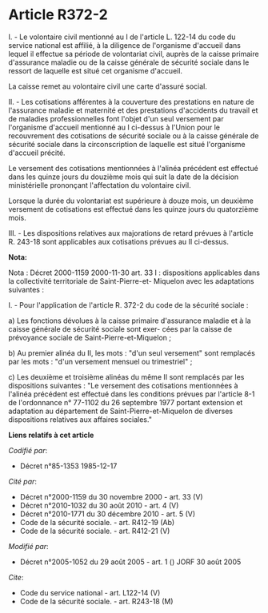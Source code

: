 # Article R372-2

I. - Le volontaire civil mentionné au I de l'article L. 122-14 du code du service national est affilié, à la diligence de
l'organisme d'accueil dans lequel il effectue sa période de volontariat civil, auprès de la caisse primaire d'assurance
maladie ou de la caisse générale de sécurité sociale dans le ressort de laquelle est situé cet organisme d'accueil.

La caisse remet au volontaire civil une carte d'assuré social.

II. - Les cotisations afférentes à la couverture des prestations en nature de l'assurance maladie et maternité et des
prestations d'accidents du travail et de maladies professionnelles font l'objet d'un seul versement par l'organisme d'accueil
mentionné au I ci-dessus à l'Union pour le recouvrement des cotisations de sécurité sociale ou à la caisse générale de
sécurité sociale dans la circonscription de laquelle est situé l'organisme d'accueil précité.

Le versement des cotisations mentionnées à l'alinéa précédent est effectué dans les quinze jours du douzième mois qui suit la
date de la décision ministérielle prononçant l'affectation du volontaire civil.

Lorsque la durée du volontariat est supérieure à douze mois, un deuxième versement de cotisations est effectué dans les
quinze jours du quatorzième mois.

III. - Les dispositions relatives aux majorations de retard prévues à l'article R. 243-18 sont applicables aux cotisations
prévues au II ci-dessus.

**Nota:**

Nota : Décret 2000-1159 2000-11-30 art. 33 I : dispositions applicables dans la collectivité territoriale de Saint-Pierre-et-
Miquelon avec les adaptations suivantes :

I. - Pour l'application de l'article R. 372-2 du code de la sécurité sociale :

a) Les fonctions dévolues à la caisse primaire d'assurance maladie et à la caisse générale de sécurité sociale sont exer-
cées par la caisse de prévoyance sociale de Saint-Pierre-et-Miquelon ;

b) Au premier alinéa du II, les mots : "d'un seul versement" sont remplacés par les mots : "d'un versement mensuel ou
trimestriel" ;

c) Les deuxième et troisième alinéas du même II sont remplacés par les dispositions suivantes : "Le versement des cotisations
mentionnées à l'alinéa précédent est effectué dans les conditions prévues par l'article 8-1 de l'ordonnance n° 77-1102 du 26
septembre 1977 portant extension et adaptation au département de Saint-Pierre-et-Miquelon de diverses dispositions relatives
aux affaires sociales."

**Liens relatifs à cet article**

_Codifié par_:

  - Décret n°85-1353 1985-12-17

_Cité par_:

  - Décret n°2000-1159 du 30 novembre 2000 - art. 33 (V)
  - Décret n°2010-1032 du 30 août 2010 - art. 4 (V)
  - Décret n°2010-1771 du 30 décembre 2010 - art. 5 (V)
  - Code de la sécurité sociale. - art. R412-19 (Ab)
  - Code de la sécurité sociale. - art. R412-21 (V)

_Modifié par_:

  - Décret n°2005-1052 du 29 août 2005 - art. 1 () JORF 30 août 2005

_Cite_:

  - Code du service national - art. L122-14 (V)
  - Code de la sécurité sociale. - art. R243-18 (M)
